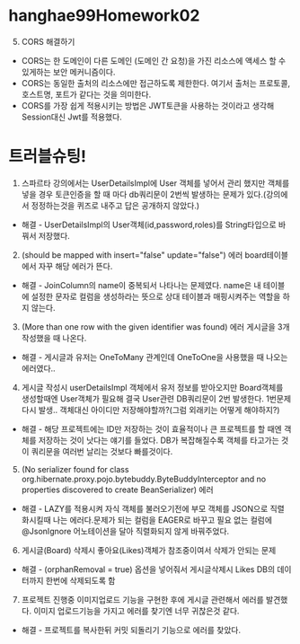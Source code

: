 # hanghae99Homework02




5. CORS 해결하기
- CORS는 한 도메인이 다른 도메인 (도메인 간 요청)을 가진 리소스에 액세스 할 수 있게하는 보안 메커니즘이다.
- CORS는 동일한 출처의 리소스에만 접근하도록 제한한다. 여기서 출처는 프로토콜, 호스트명, 포트가 같다는 것을 의미한다.
- CORS를 가장 쉽게 적용시키는 방법은 JWT토큰을 사용하는 것이라고 생각해 Session대신 Jwt를 적용했다.



# 트러블슈팅!
1. 스파르타 강의에서는 UserDetailsImpl에 User 객체를 넣어서 관리 했지만 객체를 넣을 경우 토큰인증을 할 때 마다 db쿼리문이 2번씩 발생하는 문제가 있다.(강의에서 정정하는것을 퀴즈로 내주고 답은 공개하지 않았다.) 
- 해결 - UserDetailsImpl의 User객체(id,password,roles)를  String타입으로 바꿔서 저장했다.

2. (should be mapped with insert="false" update="false") 에러 board테이블에서 자꾸 해당 에러가 뜬다.
- 해결 - JoinColumn의 name이 중복되서 나타나는 문제였다. name은 내 테이블에 설정한 문자로 컬럼을 생성하라는 뜻으로 상대 테이블과 매핑시켜주는 역할을 하지 않는다.

3. (More than one row with the given identifier was found) 에러 게시글을 3개 작성했을 때 나온다.
- 해결 - 게시글과 유저는 OneToMany 관계인데 OneToOne을 사용했을 때 나오는 에러였다..

4. 게시글 작성시 userDetailsImpl 객체에서 유저 정보를 받아오지만 Board객체를 생성할때엔 User객체가 필요해 결국 User관련 DB쿼리문이 2번 발생한다. 1번문제 다시 발생..  객체대신 아이디만 저장해야할까?(그럼 외래키는 어떻게 해야하지?)
- 해결 - 해당 프로젝트에는 ID만 저장하는 것이 효율적이나 큰 프로젝트를 할 때엔 객체를 저장하는 것이 낫다는 얘기를 들었다. DB가 복잡해질수록 객체를 타고가는 것이 쿼리문을 여러번 날리는 것보다 빠를것이다.

5. (No serializer found for class org.hibernate.proxy.pojo.bytebuddy.ByteBuddyInterceptor and no properties discovered to create BeanSerializer) 에러  
- 해결 - LAZY를 적용시켜 자식 객체를 불러오기전에 부모 객체를 JSON으로 직렬화시킬때 나는 에러다.문제가 되는 컬럼을 EAGER로 바꾸고 필요 없는 컬럼에 @JsonIgnore 어노테이션을 달아 직렬화되지 않게 바꿔주었다.

6. 게시글(Board) 삭제시 좋아요(Likes)객체가 참조중이여서 삭제가 안되는 문제
- 해결 - (orphanRemoval = true) 옵션을 넣어줘서 게시글삭제시 Likes DB의 데이터까지 한번에 삭제되도록 함

7. 프로젝트 진행중 이미지업로드 기능을 구현한 후에 게시글 관련해서 에러를 발견했다. 이미지 업로드기능을 가지고 에러를 찾기엔 너무 귀찮은것 같다.
- 해결 - 프로젝트를 복사한뒤 커밋 되돌리기 기능으로 에러를 찾았다.
